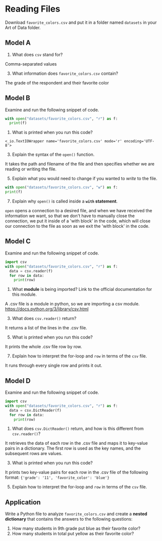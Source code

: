 # Reading Files
Download `favorite_colors.csv` and put it in a folder named `datasets` in your Art of Data folder.

## Model A
1. What does `csv` stand for?

  Comma-separated values

3. What information does `favorite_colors.csv` contain?

  The grade of the respondent and their favorite color


## Model B
Examine and run the following snippet of code.
```py
with open("datasets/favorite_colors.csv", "r") as f:
  print(f)
```

1. What is printed when you run this code?

  `<_io.TextIOWrapper name='favorite_colors.csv' mode='r' encoding='UTF-8'>`

3. Explain the syntax of the `open()` function.

  It takes the path and filename of the file and then specifies whether we are reading or writing the file.

5. Explain what you would need to change if you wanted to _write_ to the file.

  ```py
  with open("datasets/favorite_colors.csv", "w") as f:
  print(f)
  ```

7. Explain why `open()` is called inside a **`with` statement**.

  `open` opens a connection to a desired file, and when we have received the information we want, so that we don't have to manually close the connection, we put it inside of a 'with block' in the code, which will close our connection to the file as soon as we exit the 'with block' in the code.
  

## Model C
Examine and run the following snippet of code.
```py
import csv
with open("datasets/favorite_colors.csv", "r") as f:
  data = csv.reader(f)
  for row in data:
    print(row)
```

1. What **module** is being imported? Link to the official documentation for this module.

  A .csv file is a module in python, so we are importing a csv module.
  https://docs.python.org/3/library/csv.html

3. What does `csv.reader()` return?

  It returns a list of the lines in the .csv file.
  
5. What is printed when you run this code?

  It prints the whole .csv file row by row.

7. Explain how to interpret the for-loop and `row` in terms of the `csv` file.

  It runs through every single row and prints it out.


## Model D
Examine and run the following snippet of code.
```py
import csv
with open("datasets/favorite_colors.csv", "r") as f:
  data = csv.DictReader(f)
  for row in data:
    print(row)
```

1. What does `csv.DictReader()` return, and how is this different from `csv.reader()`?

  It retrieves the data of each row in the .csv file and maps it to key-value pairs in a dictionary. The first row is used as the key names, and the subsequent rows are values.

3. What is printed when you run this code?

  It prints two key-value pairs for each row in the .csv file of the following format: `{'grade': '11', 'favorite_color': 'blue'}`

5. Explain how to interpret the for-loop and `row` in terms of the `csv` file.

  
  

## Application
Write a Python file to analyze `favorite_colors.csv` and create a **nested dictionary** that contains the answers to the following questions:
1. How many students in 9th grade put blue as their favorite color?
1. How many students in total put yellow as their favorite color?
